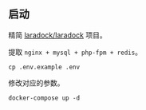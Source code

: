 ## 启动

精简 [laradock/laradock](https://github.com/laradock/laradock) 项目。

提取 `nginx + mysql + php-fpm + redis`。

```
cp .env.example .env
```

修改对应的参数。


```
docker-compose up -d
```



